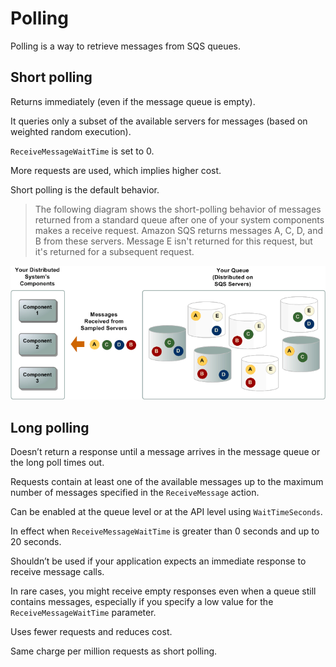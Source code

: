 # Polling

Polling is a way to retrieve messages from SQS queues.

## Short polling

Returns immediately (even if the message queue is empty).

It queries only a subset of the available servers for messages (based on weighted random execution).

`ReceiveMessageWaitTime` is set to 0.

More requests are used, which implies higher cost.

Short polling is the default behavior.

> The following diagram shows the short-polling behavior of messages returned from a standard queue after one of your system components makes a receive request. Amazon SQS returns messages A, C, D, and B from these servers. Message E isn't returned for this request, but it's returned for a subsequent request.

![](./images/short-polling.png)


## Long polling

Doesn’t return a response until a message arrives in the message queue or the long poll times out.

Requests contain at least one of the available messages up to the maximum number of messages specified in the `ReceiveMessage` action.

Can be enabled at the queue level or at the API level using `WaitTimeSeconds`.

In effect when `ReceiveMessageWaitTime` is greater than 0 seconds and up to 20 seconds.

Shouldn’t be used if your application expects an immediate response to receive message calls.

In rare cases, you might receive empty responses even when a queue still contains messages, especially if you specify a low value for the `ReceiveMessageWaitTime` parameter.

Uses fewer requests and reduces cost.

Same charge per million requests as short polling.
